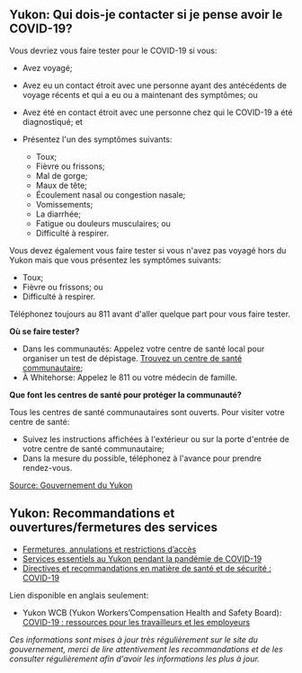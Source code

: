 ## Yukon: Qui dois-je contacter si je pense avoir le COVID-19?

Vous devriez vous faire tester pour le COVID-19 si vous:

- Avez voyagé;
- Avez eu un contact étroit avec une personne ayant des antécédents de voyage récents et qui a eu ou a maintenant des symptômes; ou
- Avez été en contact étroit avec une personne chez qui le COVID-19 a été diagnostiqué; et
- Présentez l'un des symptômes suivants:

  - Toux;
  - Fièvre ou frissons;
  - Mal de gorge;
  - Maux de tête;
  - Écoulement nasal ou congestion nasale;
  - Vomissements;
  - La diarrhée;
  - Fatigue ou douleurs musculaires; ou
  - Difficulté à respirer.
  
Vous devez également vous faire tester si vous n'avez pas voyagé hors du Yukon mais que vous présentez les symptômes suivants:

- Toux;
- Fièvre ou frissons; ou
- Difficulté à respirer.

Téléphonez toujours au 811 avant d'aller quelque part pour vous faire tester.

**Où se faire tester?**

- Dans les communautés: Appelez votre centre de santé local pour organiser un test de dépistage. [Trouvez un centre de santé communautaire](https://yukon.ca/fr/sante-et-bien-etre/hopitaux-et-centres-de-sante/hopitaux-et-centres-de-sante);
- À Whitehorse: Appelez le 811 ou votre médecin de famille.

**Que font les centres de santé pour protéger la communauté?**

Tous les centres de santé communautaires sont ouverts. Pour visiter votre centre de santé:

- Suivez les instructions affichées à l'extérieur ou sur la porte d'entrée de votre centre de santé communautaire;
- Dans la mesure du possible, téléphonez à l'avance pour prendre rendez-vous.

[Source: Gouvernement du Yukon](https://yukon.ca/fr/questions-frequentes-la-covid-19-au-yukon)

## Yukon: Recommandations et ouvertures/fermetures des services

- [Fermetures, annulations et restrictions d’accès](https://yukon.ca/fr/fermetures-annulations-et-restrictions-dacces)
- [Services essentiels au Yukon pendant la pandémie de COVID-19](https://yukon.ca/fr/health-and-wellness/covid-19/essential-services-yukon-during-covid-19)
- [Directives et recommandations en matière de santé et de sécurité : COVID-19](https://yukon.ca/fr/industry-specific-guidelines-and-recommendations-covid-19)

Lien disponible en anglais seulement:

- Yukon WCB (Yukon Workers’Compensation Health and Safety Board): [COVID-19 : ressources pour les travailleurs et les employeurs](https://wcb.yk.ca/COVID-19.aspx)

_Ces informations sont mises à jour très régulièrement sur le site du gouvernement, merci de lire attentivement les recommandations et de les consulter régulièrement afin d'avoir les informations les plus à jour._
